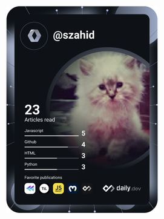 <a href="https://app.daily.dev/szahid"><img src="https://github.com/szahid12/szahid/blob/main/devcard.svg?r=6ty" width="400" alt="Sana ZAHID's Dev Card"/></a>
